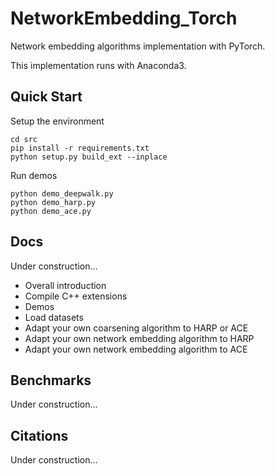 # NetworkEmbedding_Torch

Network embedding algorithms implementation with PyTorch.

This implementation runs with Anaconda3.

## Quick Start

Setup the environment

```
cd src
pip install -r requirements.txt
python setup.py build_ext --inplace
```

Run demos

```
python demo_deepwalk.py
python demo_harp.py
python demo_ace.py
```

## Docs

Under construction...

- Overall introduction
- Compile C++ extensions
- Demos
- Load datasets
- Adapt your own coarsening algorithm to HARP or ACE
- Adapt your own network embedding algorithm to HARP
- Adapt your own network embedding algorithm to ACE

## Benchmarks

Under construction...

## Citations

Under construction...
